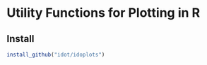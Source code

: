 Utility Functions for Plotting in R
===================================

Install
-------

```R
install_github("idot/idoplots")
```




